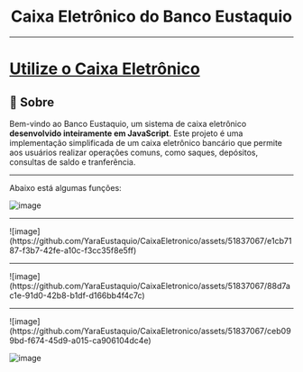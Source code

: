 <h1 align="center" > Caixa Eletrônico do Banco Eustaquio</h1>
<hr>

<h1><a href="https://yaraeustaquio.github.io/CaixaEletronico/">Utilize o Caixa Eletrônico</a></h1>

## 🏦 Sobre

Bem-vindo ao Banco Eustaquio, um sistema de caixa eletrônico **desenvolvido inteiramente em JavaScript**. Este projeto é uma implementação simplificada de um caixa eletrônico bancário que permite aos usuários realizar operações comuns, como saques, depósitos, consultas de saldo e tranferência.
<hr>
Abaixo está algumas funções:


![image](https://github.com/YaraEustaquio/CaixaEletronico/assets/51837067/1efdcb31-1a60-46b4-bcdb-5c7da060df9c)
<hr>
![image](https://github.com/YaraEustaquio/CaixaEletronico/assets/51837067/e1cb7187-f3b7-42fe-a10c-f3cc35f8e5ff)
<hr>
![image](https://github.com/YaraEustaquio/CaixaEletronico/assets/51837067/88d7ac1e-91d0-42b8-b1df-d166bb4f4c7c)
<hr>
![image](https://github.com/YaraEustaquio/CaixaEletronico/assets/51837067/ceb099bd-f674-45d9-a015-ca906104dc4e)

![image](https://github.com/YaraEustaquio/CaixaEletronico/assets/51837067/2bda9c11-71d6-4f40-86c8-99f1e22ccc11)
